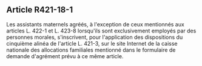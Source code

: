 ## Article R421-18-1

Les assistants maternels agréés, à l'exception de ceux mentionnés aux articles L. 422-1 et L. 423-8 lorsqu'ils
sont exclusivement employés par des personnes morales, s'inscrivent, pour l'application des dispositions du
cinquième alinéa de l'article L. 421-3, sur le site Internet de la caisse nationale des allocations familiales
mentionné dans le formulaire de demande d'agrément prévu à ce même article.

